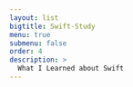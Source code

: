 ```yaml
---
layout: list
bigtitle: Swift-Study
menu: true
submenu: false
order: 4
description: >
  What I Learned about Swift
---
```


